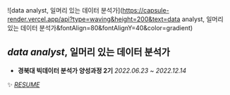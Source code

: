 ![data analyst, 일머리 있는 데이터 분석가](https://capsule-render.vercel.app/api?type=waving&height=200&text=data analyst, 일머리 있는 데이터 분석가&fontAlign=80&fontAlignY=40&color=gradient)
## *data analyst*, 일머리 있는 데이터 분석가   

* **경북대 빅데이터 분석가 양성과정 2기** <I>2022.06.23 ~ 2022.12.14</I>   



✨  <I>[RESUME](https://www.notion.so/a2076eec40344a688018b7760146d863)</I>    
 




